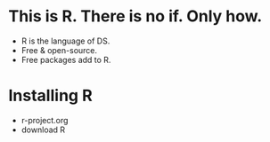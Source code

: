 # <!-- Jasper Runco -->
<!-- 2020-05-31 -->
<!-- R Programming Tutorial -->

# This is R. There is no if. Only how.
* R is the language of DS.
* Free & open-source.
* Free packages add to R.

# Installing R
* r-project.org
* download R
